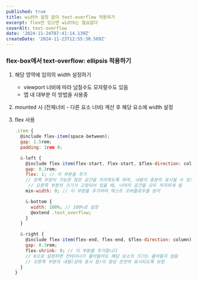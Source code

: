 ```yaml
---
published: true
title: width 설정 없이 text-overflow 적용하기
excerpt: flex만 있으면 width는 필요없다
coverAlt: text-overflow
date: '2024-11-24T07:41:14.139Z'
createDate: '2024-11-23T12:55:30.569Z'
---
```


### flex-box에서 text-overflow: ellipsis 적용하기

1. 해당 영역에 임의의 width 설정하기
   - viewport 너비에 따라 넘칠수도 모자랄수도 있음
   - 앱 내 대부분 이 방법을 사용중
2. mounted 시 (전체너비 - 다른 요소 너비) 계산 후 해당 요소에 width 설정
3. flex 사용

   ```jsx
   .item {
     @include flex-item(space-between);
     gap: 1.5rem;
     padding: 1rem 0;

     &-left {
       @include flex-item(flex-start, flex-start, $flex-direction: column);
       gap: 0.3rem;
       flex: 1; // 이 부분을 추가
       // 왼쪽 부분이 가능한 많은 공간을 차지하도록 하여, 내용이 충분히 표시될 수 있게 함
   		// 오른쪽 부분의 크기가 고정되어 있을 때, 나머지 공간을 모두 차지하게 됨
       min-width: 0; // 이 부분을 추가하여 텍스트 오버플로우를 방지

       &-bottom {
         width: 100%; // 100%로 설정
         @extend .text_overflow;
       }
     }

     &-right {
       @include flex-item(flex-end, flex-end, $flex-direction: column);
       gap: 0.3rem;
       flex-shrink: 0; // 이 부분을 추가합니다
       // 0으로 설정하면 컨테이너가 줄어들어도 해당 요소의 크기는 줄어들지 않음
       // 오른쪽 부분의 내용(상태 표시 등)이 항상 온전히 표시되도록 보장
     }
   }
   ```
